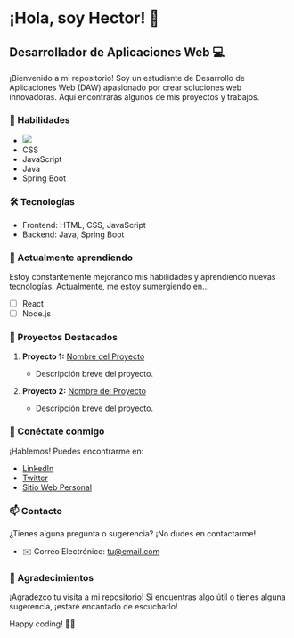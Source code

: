 # ¡Hola, soy Hector! 👋

## Desarrollador de Aplicaciones Web 💻

¡Bienvenido a mi repositorio! Soy un estudiante de Desarrollo de Aplicaciones Web (DAW) apasionado por crear soluciones web innovadoras. Aquí encontrarás algunos de mis proyectos y trabajos.

### 🚀 Habilidades

- <img src="{https://img.shields.io/badge/HTML5-E34F26?style=for-the-badge&logo=html5&logoColor=white}" />
- CSS
- JavaScript
- Java
- Spring Boot

### 🛠️ Tecnologías

- Frontend: HTML, CSS, JavaScript
- Backend: Java, Spring Boot

### 🌱 Actualmente aprendiendo

Estoy constantemente mejorando mis habilidades y aprendiendo nuevas tecnologías. Actualmente, me estoy sumergiendo en...

- [ ] React
- [ ] Node.js

### 📂 Proyectos Destacados

1. **Proyecto 1:** [Nombre del Proyecto](enlace_al_proyecto)
   - Descripción breve del proyecto.

2. **Proyecto 2:** [Nombre del Proyecto](enlace_al_proyecto)
   - Descripción breve del proyecto.

### 🤝 Conéctate conmigo

¡Hablemos! Puedes encontrarme en:

- [LinkedIn](enlace_a_tu_linkedin)
- [Twitter](enlace_a_tu_twitter)
- [Sitio Web Personal](enlace_a_tu_sitio_web)

### 📫 Contacto

¿Tienes alguna pregunta o sugerencia? ¡No dudes en contactarme!

- ✉️ Correo Electrónico: tu@email.com

### 🙏 Agradecimientos

¡Agradezco tu visita a mi repositorio! Si encuentras algo útil o tienes alguna sugerencia, ¡estaré encantado de escucharlo!

Happy coding! 👨‍💻
